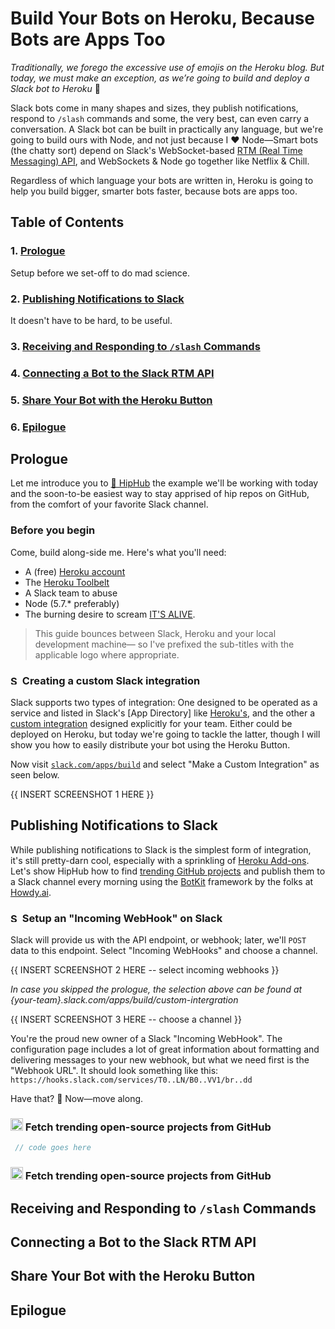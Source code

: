 
# Build Your Bots on Heroku, Because Bots are Apps Too

_Traditionally, we forego the excessive use of emojis on the Heroku blog. But today, we must make an exception, as we’re going to build and deploy a Slack bot to Heroku_ 🤖

Slack bots come in many shapes and sizes, they publish notifications, respond to `/slash` commands and some, the very best, can even carry a conversation. A Slack bot can be built in practically any language, but we're going to build ours with Node, and not just because I ❤ Node—Smart bots (the chatty sort) depend on Slack's WebSocket-based [RTM (Real Time Messaging) API](https://api.slack.com/rtm), and WebSockets & Node go together like Netflix & Chill.

Regardless of which language your bots are written in, Heroku is going to help you build bigger, smarter bots faster, because bots are apps too.

## Table of Contents

### 1. [Prologue]()
Setup before we set-off to do mad science.
### 2. [Publishing Notifications to Slack]()
It doesn't have to be hard, to be useful.
### 3. [Receiving and Responding to `/slash` Commands]()

### 4. [Connecting a Bot to the Slack RTM API]()
### 5. [Share Your Bot with the Heroku Button]()
### 6. [Epilogue]()

## Prologue

Let me introduce you to [🎩 HipHub](https://github.com/mattcreager/hiphub) the example we'll be working with today and the soon-to-be easiest way to stay apprised of hip repos on GitHub, from the comfort of your favorite Slack channel.

### Before you begin

Come, build along-side me. Here's what you'll need:

- A (free) [Heroku account](https://signup.heroku.com)
- The [Heroku Toolbelt](https://toolbelt.heroku.com)
- A Slack team to abuse
- Node (5.7.* preferably)
- The burning desire to scream [IT'S ALIVE](https://media.giphy.com/media/YEL7FJP6ed008/giphy.gif).

> This guide bounces between Slack, Heroku and your local development machine— so I've prefixed the sub-titles with the applicable logo where appropriate.

### <img src="https://upload.wikimedia.org/wikipedia/en/7/76/Slack_Icon.png" alt="Slack Icon" style="width: 15px;"/> Creating a custom Slack integration

Slack supports two types of integration: One designed to be operated as a service and listed in Slack's [App Directory] like [Heroku's](https://slack.com/apps/A0F7VRF7E-heroku), and the other a [custom integration](https://slack.com/apps/build) designed explicitly for your team. Either could be deployed on Heroku, but today we're going to tackle the latter, though I will show you how to easily distribute your bot using the Heroku Button.

Now visit [`slack.com/apps/build`](https://slack.com/apps/build) and select "Make a Custom Integration" as seen below.

{{ INSERT SCREENSHOT 1 HERE }}

## Publishing Notifications to Slack

While publishing notifications to Slack is the simplest form of integration, it's still pretty-darn cool, especially with a sprinkling of [Heroku Add-ons](https://elements.heroku.com/addons). Let's show HipHub how to find [trending GitHub projects](https://github.com/trending) and publish them to a Slack channel every morning using the [BotKit](http://howdy.ai/botkit/docs/) framework by the folks at [Howdy.ai](http://howdy.ai).

### <img src="https://upload.wikimedia.org/wikipedia/en/7/76/Slack_Icon.png" alt="Slack Icon" style="width: 15px;"/> Setup an "Incoming WebHook" on Slack

Slack will provide us with the API endpoint, or webhook; later, we'll `POST` data to this endpoint. Select "Incoming WebHooks" and choose a channel.

{{ INSERT SCREENSHOT 2 HERE -- select incoming webhooks }}

_In case you skipped the prologue, the selection above can be found at {your-team}.slack.com/apps/build/custom-intergration_

{{ INSERT SCREENSHOT 3 HERE -- choose a channel }}

You're the proud new owner of a Slack "Incoming WebHook". The configuration page includes a lot of great information about formatting and delivering messages to your new webhook, but what we need first is the "Webhook URL". It should look something like this: `https://hooks.slack.com/services/T0..LN/B0..VV1/br..dd`

Have that? 👏 Now—move along.

### <img src="http://simpleicon.com/wp-content/uploads/Code-Optimization-256x256.png" alt="Code Icon" style="width: 20px;"/> Fetch trending open-source projects from GitHub


```js
 // code goes here
```

### <img src="http://simpleicon.com/wp-content/uploads/Code-Optimization-256x256.png" alt="Code Icon" style="width: 20px;"/> Fetch trending open-source projects from GitHub


## Receiving and Responding to `/slash` Commands

## Connecting a Bot to the Slack RTM API

## Share Your Bot with the Heroku Button

## Epilogue
